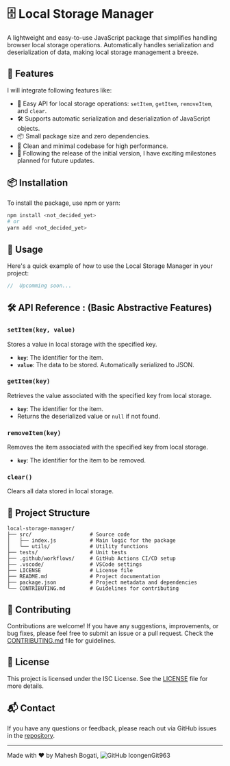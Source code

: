 # 🗄️ Local Storage Manager

A lightweight and easy-to-use JavaScript package that simplifies handling browser local storage operations. Automatically handles serialization and deserialization of data, making local storage management a breeze.

## 🌟 Features

I will integrate following features like:

- 🚀 Easy API for local storage operations: `setItem`, `getItem`, `removeItem`, and `clear`.
- 🛠️ Supports automatic serialization and deserialization of JavaScript objects.
- 📦 Small package size and zero dependencies.
- 🧹 Clean and minimal codebase for high performance.
- 🗽 Following the release of the initial version, I have exciting milestones planned for future updates.

## 📦 Installation

To install the package, use npm or yarn:

```bash
npm install <not_decided_yet>
# or
yarn add <not_decided_yet>
```

## 🚀 Usage

Here's a quick example of how to use the Local Storage Manager in your project:

```js
//  Upcomming soon...
```

## 🛠️ API Reference : (Basic Abstractive Features)

### `setItem(key, value)`

Stores a value in local storage with the specified key.

- **`key`**: The identifier for the item.
- **`value`**: The data to be stored. Automatically serialized to JSON.

### `getItem(key)`

Retrieves the value associated with the specified key from local storage.

- **`key`**: The identifier for the item.
- Returns the deserialized value or `null` if not found.

### `removeItem(key)`

Removes the item associated with the specified key from local storage.

- **`key`**: The identifier for the item to be removed.

### `clear()`

Clears all data stored in local storage.

## 📂 Project Structure

```
local-storage-manager/
├── src/                   # Source code
│   ├── index.js           # Main logic for the package
│   └── utils/             # Utility functions
├── tests/                 # Unit tests
├── .github/workflows/     # GitHub Actions CI/CD setup
├── .vscode/               # VSCode settings
├── LICENSE                # License file
├── README.md              # Project documentation
├── package.json           # Project metadata and dependencies
└── CONTRIBUTING.md        # Guidelines for contributing
```

## 🤝 Contributing

Contributions are welcome! If you have any suggestions, improvements, or bug fixes, please feel free to submit an issue or a pull request. Check the [CONTRIBUTING.md](CONTRIBUTING.md) file for guidelines.

## 📄 License

This project is licensed under the ISC License. See the [LICENSE](LICENSE) file for more details.

## 📬 Contact

If you have any questions or feedback, please reach out via GitHub issues in the [repository](https://github.com/genGit963/Local_Storage_Manager).

---

Made with ❤️ by Mahesh Bogati,
![GitHub Icon](https://img.icons8.com/ios-glyphs/30/000000/github.png)genGit963
